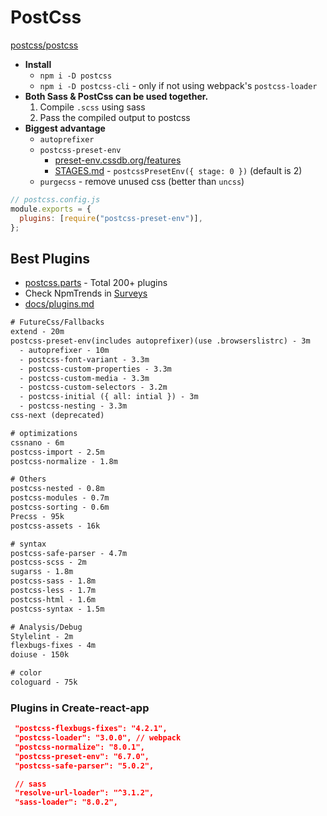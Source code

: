 # PostCss

[postcss/postcss](https://github.com/postcss/postcss)

- **Install**
  - `npm i -D postcss`
  - `npm i -D postcss-cli` - only if not using webpack's `postcss-loader`
- **Both Sass & PostCss can be used together.**
  1. Compile `.scss` using sass
  2. Pass the compiled output to postcss
- **Biggest advantage**
  - `autoprefixer`
  - `postcss-preset-env`
    - [preset-env.cssdb.org/features](https://preset-env.cssdb.org/features)
    - [STAGES.md](https://github.com/csstools/cssdb/blob/master/STAGES.md) - `postcssPresetEnv({ stage: 0 })` (default is 2)
  - `purgecss` - remove unused css (better than `uncss`)

```js
// postcss.config.js
module.exports = {
  plugins: [require("postcss-preset-env")],
};
```

## Best Plugins

- [postcss.parts](https://www.postcss.parts/) - Total 200+ plugins
- Check NpmTrends in [Surveys](/surveys)
- [docs/plugins.md](https://github.com/postcss/postcss/blob/main/docs/plugins.md)

```txt
# FutureCss/Fallbacks
extend - 20m
postcss-preset-env(includes autoprefixer)(use .browserslistrc) - 3m
  - autoprefixer - 10m
  - postcss-font-variant - 3.3m
  - postcss-custom-properties - 3.3m
  - postcss-custom-media - 3.3m
  - postcss-custom-selectors - 3.2m
  - postcss-initial ({ all: intial }) - 3m
  - postcss-nesting - 3.3m
css-next (deprecated)

# optimizations
cssnano - 6m
postcss-import - 2.5m
postcss-normalize - 1.8m

# Others
postcss-nested - 0.8m
postcss-modules - 0.7m
postcss-sorting - 0.6m
Precss - 95k
postcss-assets - 16k

# syntax
postcss-safe-parser - 4.7m
postcss-scss - 2m
sugarss - 1.8m
postcss-sass - 1.8m
postcss-less - 1.7m
postcss-html - 1.6m
postcss-syntax - 1.5m

# Analysis/Debug
Stylelint - 2m
flexbugs-fixes - 4m
doiuse - 150k

# color
cologuard - 75k
```

### Plugins in Create-react-app

```json
 "postcss-flexbugs-fixes": "4.2.1",
 "postcss-loader": "3.0.0", // webpack
 "postcss-normalize": "8.0.1",
 "postcss-preset-env": "6.7.0",
 "postcss-safe-parser": "5.0.2",

 // sass
 "resolve-url-loader": "^3.1.2",
 "sass-loader": "8.0.2",

```
